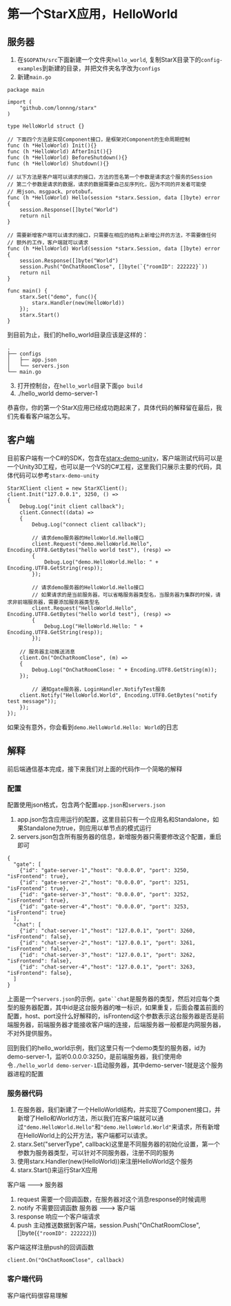 # 第一个StarX应用，HelloWorld

## 服务器

1. 在`$GOPATH/src`下面新建一个文件夹`hello_world`, 复制StarX目录下的`config-examples`到新建的目录，并把文件夹名字改为`configs`
2. 新建`main.go`
```
package main

import (
	"github.com/lonnng/starx"
)

type HelloWorld struct {}

// 下面四个方法是实现Component接口，是框架对Component的生命周期控制
func (h *HelloWorld) Init(){}
func (h *HelloWorld) AfterInit(){}
func (h *HelloWorld) BeforeShutdown(){}
func (h *HelloWorld) Shutdown(){}

// 以下方法是客户端可以请求的接口，方法的签名第一个参数是请求这个服务的Session
// 第二个参数是请求的数据，请求的数据需要自己反序列化，因为不同的开发者可能使
// 用json、msgpack、protobuf。
func (h *HelloWorld) Hello(session *starx.Session, data []byte) error {
    session.Response([]byte("World")
    return nil
}

// 需要新增客户端可以请求的接口，只需要在相应的结构上新增公开的方法，不需要做任何
// 额外的工作，客户端就可以请求
func (h *HelloWorld) World(session *starx.Session, data []byte) error {
    session.Response([]byte("World")
    session.Push("OnChatRoomClose", []byte(`{"roomID": 222222}`))
    return nil
}

func main() {
	starx.Set("demo", func(){
		starx.Handler(new(HelloWorld))
	});
	starx.Start()
}
```
到目前为止，我们的hello_world目录应该是这样的：
```
.
├── configs
│   ├── app.json
│   └── servers.json
└── main.go
```
3. 打开控制台，在`hello_world`目录下面`go build`
4. ./hello_world demo-server-1

恭喜你，你的第一个StarX应用已经成功跑起来了，具体代码的解释留在最后，我们先看看客户端怎么写。

## 客户端

目前客户端有一个C#的SDK，包含在[starx-demo-unity](https://github.com/lonnng/starx-demo-unity)，客户端测试代码可以是一个Unity3D工程，也可以是一个VS的C#工程，这里我们只展示主要的代码，具体代码可以参考`starx-demo-unity`

```
StarXClient client = new StarXClient();
client.Init("127.0.0.1", 3250, () =>
{
    Debug.Log("init client callback");
    client.Connect((data) =>
    {
        Debug.Log("connect client callback");

        // 请求demo服务器的HelloWorld.Hello接口
        client.Request("demo.HelloWorld.Hello", Encoding.UTF8.GetBytes("hello world test"), (resp) =>
        {
            Debug.Log("demo.HelloWorld.Hello: " + Encoding.UTF8.GetString(resp));
        });

        // 请求demo服务器的HelloWorld.Hello接口
        // 如果请求的是当前服务器，可以省略服务器类型名，当服务器为集群的时候，请求非前端服务器，需要添加服务器类型名
        client.Request("HelloWorld.Hello", Encoding.UTF8.GetBytes("hello world test"), (resp) =>
        {
            Debug.Log("HelloWorld.Hello: " + Encoding.UTF8.GetString(resp));
        });

	// 服务器主动推送消息
	client.On("OnChatRoomClose", (m) =>
	{
		Debug.Log("OnChatRoomClose: " + Encoding.UTF8.GetString(m));
	});

        // 通知gate服务器，LoginHandler.NotifyTest服务
	client.Notify("HelloWorld.World", Encoding.UTF8.GetBytes("notify test message"));
    });
});
```

如果没有意外，你会看到`demo.HelloWorld.Hello: World`的日志

## 解释
前后端通信基本完成，接下来我们对上面的代码作一个简略的解释

### 配置
配置使用json格式，包含两个配置`app.json`和`servers.json`

1. app.json包含应用运行的配置，这里目前只有一个应用名和Standalone，如果Standalone为true，则应用以单节点的模式运行
2. servers.json包含所有服务器的信息，新增服务器只需要修改这个配置，重启即可
```
{
  "gate": [
    {"id": "gate-server-1","host": "0.0.0.0", "port": 3250, "isFrontend": true},
    {"id": "gate-server-2","host": "0.0.0.0", "port": 3251, "isFrontend": true},
    {"id": "gate-server-3","host": "0.0.0.0", "port": 3252, "isFrontend": true},
    {"id": "gate-server-4","host": "0.0.0.0", "port": 3253, "isFrontend": true}
  ],
  "chat": [
    {"id": "chat-server-1","host": "127.0.0.1", "port": 3260, "isFrontend": false},
    {"id": "chat-server-2","host": "127.0.0.1", "port": 3261, "isFrontend": false},
    {"id": "chat-server-3","host": "127.0.0.1", "port": 3262, "isFrontend": false},
    {"id": "chat-server-4","host": "127.0.0.1", "port": 3263, "isFrontend": false},
  ]
}
```
上面是一个`servers.json`的示例，`gate``chat`是服务器的类型，然后对应每个类型的服务器配置，其中id是这台服务器的唯一标识，如果重复，后面会覆盖前面的配置，host、port没什么好解释的，isFrontend这个参数表示这台服务器是否是前端服务器，前端服务器才能接收客户端的连接，后端服务器一般都是内网服务器，不对外提供服务。

回到我们的hello_world示例，我们这里只有一个demo类型的服务器，id为demo-server-1，监听0.0.0.0:3250，是前端服务器，我们使用命令`./hello_world demo-server-1`启动服务器，其中demo-server-1就是这个服务器进程的配置

### 服务器代码

1. 在服务器，我们新建了一个HelloWorld结构，并实现了Component接口，并新增了Hello和World方法，所以我们在客户端就可以通过`"demo.HelloWorld.Hello"`和`"demo.HelloWorld.World"`来请求，所有新增在HelloWorld上的公开方法，客户端都可以请求。
2. starx.Set("serverType", callback)这里是不同服务器的初始化设置，第一个参数为服务器类型，可以针对不同服务器，注册不同的服务
3. 使用starx.Handler(new(HelloWorld))来注册HelloWorld这个服务
4. starx.Start()来运行StarX应用

客户端 ---> 服务器
1. request 需要一个回调函数，在服务器对这个消息response的时候调用
2. notify 不需要回调函数
服务器 ---> 客户端
1. response 响应一个客户端请求
2. push 主动推送数据到客户端，session.Push("OnChatRoomClose", []byte(`{"roomID": 222222}`))

客户端这样注册push的回调函数
```
client.On("OnChatRoomClose", callback)
```

### 客户端代码
客户端代码很容易理解



